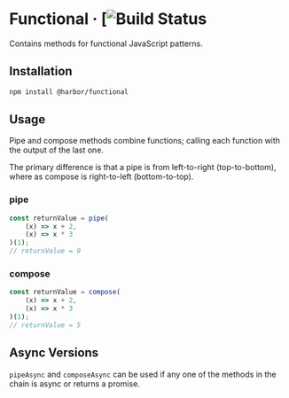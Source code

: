 # Functional &middot; [![Build Status](https://travis-ci.com/jhorback/harbor-utils.svg?branch=packages/functional)

Contains methods for functional JavaScript patterns.

## Installation
```sh
npm install @harbor/functional
```

## Usage
Pipe and compose methods combine functions; calling each function with the output of the last one.

The primary difference is that a pipe is from left-to-right (top-to-bottom), where as compose is right-to-left (bottom-to-top).

### pipe
```js
const returnValue = pipe(
    (x) => x + 2,
    (x) => x * 3
)(1);
// returnValue = 9
```

### compose
```js
const returnValue = compose(
    (x) => x + 2,
    (x) => x * 3
)(1);
// returnValue = 5
```


## Async Versions
`pipeAsync` and `composeAsync` can be used if any one of the methods in the chain is async or returns a promise.


